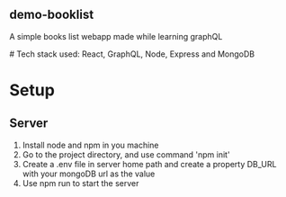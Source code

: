 ## demo-booklist
A simple books list webapp made while learning graphQL 

<p>
# Tech stack used: 
React, GraphQL, Node, Express and MongoDB
</p>

# Setup

## Server
1. Install node and npm in you machine
2. Go to the project directory, and use command 'npm init'
3. Create a .env file in server home path and create a property DB_URL with your mongoDB url as the value
5. Use npm run to start the server

